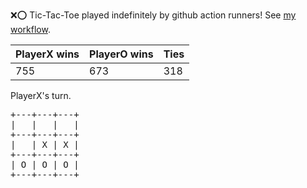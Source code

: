 :x::o: Tic-Tac-Toe played indefinitely by github action runners! See [my workflow](.github/workflows/play.yaml).

|PlayerX wins|PlayerO wins|Ties|
|-|-|-|
|755|673|318|

PlayerX's turn.

<pre>
+---+---+---+
|   |   |   |
+---+---+---+
|   | X | X |
+---+---+---+
| O | O | O |
+---+---+---+
</pre>